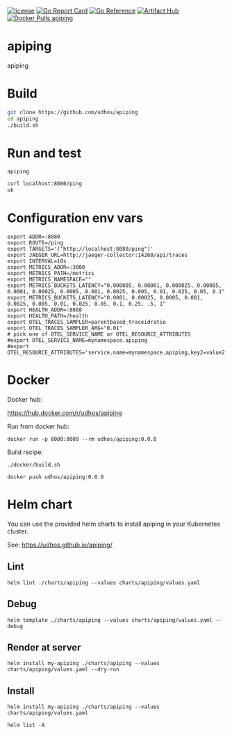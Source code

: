 [![license](http://img.shields.io/badge/license-MIT-blue.svg)](https://github.com/udhos/apiping/blob/main/LICENSE)
[![Go Report Card](https://goreportcard.com/badge/github.com/udhos/apiping)](https://goreportcard.com/report/github.com/udhos/apiping)
[![Go Reference](https://pkg.go.dev/badge/github.com/udhos/apiping.svg)](https://pkg.go.dev/github.com/udhos/apiping)
[![Artifact Hub](https://img.shields.io/endpoint?url=https://artifacthub.io/badge/repository/apiping)](https://artifacthub.io/packages/search?repo=apiping)
[![Docker Pulls apiping](https://img.shields.io/docker/pulls/udhos/apiping)](https://hub.docker.com/r/udhos/apiping)

# apiping

apiping

# Build

```bash
git clone https://github.com/udhos/apiping
cd apiping
./build.sh
```

# Run and test

```
apiping
```

```bash
curl localhost:8080/ping
ok
```

# Configuration env vars

```
export ADDR=:8080
export ROUTE=/ping
export TARGETS='["http://localhost:8080/ping"]'
export JAEGER_URL=http://jaeger-collector:14268/api/traces
export INTERVAL=10s
export METRICS_ADDR=:3000
export METRICS_PATH=/metrics
export METRICS_NAMESPACE=""
export METRICS_BUCKETS_LATENCY="0.000005, 0.00001, 0.000025, 0.00005, 0.0001, 0.00025, 0.0005, 0.001, 0.0025, 0.005, 0.01, 0.025, 0.05, 0.1"
export METRICS_BUCKETS_LATENCY="0.0001, 0.00025, 0.0005, 0.001, 0.0025, 0.005, 0.01, 0.025, 0.05, 0.1, 0.25, .5, 1"
export HEALTH_ADDR=:8888
export HEALTH_PATH=/health
export OTEL_TRACES_SAMPLER=parentbased_traceidratio
export OTEL_TRACES_SAMPLER_ARG="0.01"
# pick one of OTEL_SERVICE_NAME or OTEL_RESOURCE_ATTRIBUTES
#export OTEL_SERVICE_NAME=mynamespace.apiping
#export OTEL_RESOURCE_ATTRIBUTES='service.name=mynamespace.apiping,key2=value2'
```

# Docker

Docker hub:

https://hub.docker.com/r/udhos/apiping

Run from docker hub:

```
docker run -p 8080:8080 --rm udhos/apiping:0.0.0
```

Build recipe:

```
./docker/build.sh

docker push udhos/apiping:0.0.0
```

# Helm chart

You can use the provided helm charts to install apiping in your Kubernetes cluster.

See: https://udhos.github.io/apiping/

## Lint

    helm lint ./charts/apiping --values charts/apiping/values.yaml

## Debug

    helm template ./charts/apiping --values charts/apiping/values.yaml --debug

## Render at server

    helm install my-apiping ./charts/apiping --values charts/apiping/values.yaml --dry-run

## Install

    helm install my-apiping ./charts/apiping --values charts/apiping/values.yaml

    helm list -A
